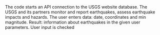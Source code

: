 The code starts an API connection to the USGS website database.
The USGS and its partners monitor and report earthquakes, assess earthquake impacts and hazards.
The user enters data: date, coordinates and min magnitude.
Result: information about earthquakes in the given user parameters.
User input is checked
